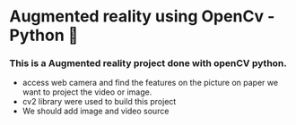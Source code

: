 # Augmented reality using OpenCv - Python 🚀

### This is a Augmented reality project done with openCV python. 

- access web camera and find the features on the picture on paper we want to project the video or image. 
- cv2 library were used to build this project
- We should add image and video source 
